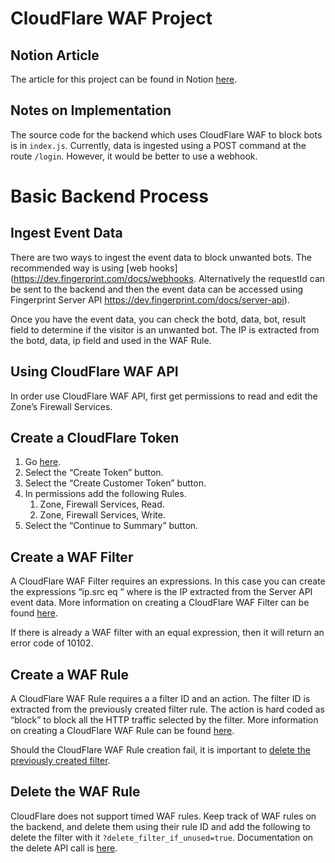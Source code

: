 # CloudFlare WAF Project

## Notion Article

The article for this project can be found in Notion [here](https://www.notion.so/fingerprintjs/How-to-automatically-block-bad-bots-to-your-site-with-Cloudflare-de572b55816b44bf9793664b83d142d8). 

## Notes on Implementation

The source code for the backend which uses CloudFlare WAF to block bots is in `index.js`. Currently, data is ingested using a POST command at the route `/login`. However, it would be better to use a webhook.

# Basic Backend Process

## Ingest Event Data

There are two ways to ingest the event data to block unwanted bots. The recommended way is using [web hooks](https://dev.fingerprint.com/docs/webhooks. Alternatively the requestId can be sent to the backend and then the event data can be accessed using Fingerprint Server API https://dev.fingerprint.com/docs/server-api).

Once you have the event data, you can check the botd, data, bot, result field to determine if the visitor is an unwanted bot. The IP is extracted from the botd, data, ip field and used in the WAF Rule.

## Using CloudFlare WAF API

In order use CloudFlare WAF API, first get permissions to read and edit the Zone’s Firewall Services. 

## Create a CloudFlare Token

1. Go [here](https://dash.cloudflare.com/profile/api-tokens).
2. Select the “Create Token” button.
3. Select the “Create Customer Token” button.
4. In permissions add the following Rules.
    1. Zone, Firewall Services, Read.
    2. Zone, Firewall Services, Write.
5. Select the “Continue to Summary” button.

## Create a WAF Filter
A CloudFlare WAF Filter requires an expressions. In this case you can create the expressions “ip.src eq <bot IP>” where <bot IP> is the IP extracted from the Server API event data. More information on creating a CloudFlare WAF Filter can be found [here](https://developers.cloudflare.com/firewall/api/cf-filters/post/).

If there is already a WAF filter with an equal expression, then it will return an error code of 10102.

## Create a WAF Rule

A CloudFlare WAF Rule requires a a filter ID and an action. The filter ID is extracted from the previously created filter rule. The action is hard coded as “block” to block all the HTTP traffic selected by the filter. More information on creating a CloudFlare WAF Rule can be found [here](https://developers.cloudflare.com/firewall/api/cf-firewall-rules/post/).

Should the CloudFlare WAF Rule creation fail, it is important to [delete the previously created filter](https://developers.cloudflare.com/firewall/api/cf-filters/delete/).

## Delete the WAF Rule

CloudFlare does not support timed WAF rules. Keep track of WAF rules on the backend, and delete them using their rule ID and add the following to delete the filter with it `?delete_filter_if_unused=true`. Documentation on the delete API call is [here](https://developers.cloudflare.com/firewall/api/cf-firewall-rules/delete/).
